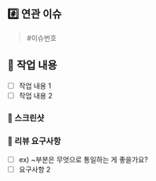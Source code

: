 ## #️⃣ 연관 이슈

> #이슈번호

## 📝 작업 내용

- [ ] 작업 내용 1
- [ ] 작업 내용 2

### 📸 스크린샷

### 💬 리뷰 요구사항

- [ ] ex) ~부분은 무엇으로 통일하는 게 좋을가요?
- [ ] 요구사항 2
